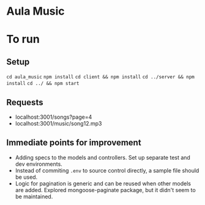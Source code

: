 # Aula Music

# To run

## Setup
`cd aula_music`
`npm install`
`cd client && npm install`
`cd ../server && npm install`
`cd ../ && npm start`

## Requests
- localhost:3001/songs?page=4
- localhost:3001/music/song12.mp3

## Immediate points for improvement
- Adding specs to the models and controllers. Set up separate test and dev environments.
- Instead of commiting `.env` to source control directly, a sample file should be used.
- Logic for pagination is generic and can be reused when other models are added. Explored mongoose-paginate package, but it didn't seem to be maintained.
